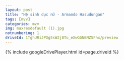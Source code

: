 ```yaml
---
layout: post
title: "Hệ sinh dục nữ - Armando Hasudungan"
tags: [mvv]
categories: mvv
img: maxresdefault (1).jpg
notnumbering: 1
driveId: 1TghURiJPXg5sW2j8Tu_eXwGGNBNZSFhx/preview
---
```


{% include googleDrivePlayer.html id=page.driveId %}